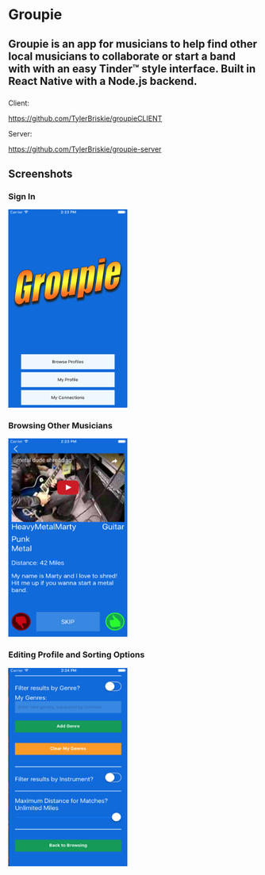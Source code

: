 # Groupie

## Groupie is an app for musicians to help find other local musicians to collaborate or start a band with with an easy Tinder™ style interface.  Built in React Native with a Node.js backend.

###
Client:

https://github.com/TylerBriskie/groupieCLIENT

Server:

https://github.com/TylerBriskie/groupie-server

## Screenshots

### Sign In
<img src="./1.png" alt="Screen Shot 1" display="inline" margin="40" width="240" height="400" />

### Browsing Other Musicians
<img src="./2.png" alt="Screen Shot 2" display="inline" width="240" height="400" />

### Editing Profile and Sorting Options
<img src="./3.png" alt="Screen Shot 3" display="inline" width="240" height="400" />

